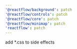 ```yaml
---
'@reactflow/background': patch
'@reactflow/controls': patch
'@reactflow/core': patch
'@reactflow/minimap': patch
'reactflow': patch
---
```


add \*.css to side effects
